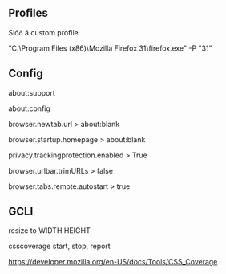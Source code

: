 ## Profiles

Slóð á custom profile

"C:\Program Files (x86)\Mozilla Firefox 31\firefox.exe" -P "31"

## Config

about:support

about:config

browser.newtab.url > about:blank

browser.startup.homepage > about:blank

privacy.trackingprotection.enabled > True

browser.urlbar.trimURLs > false

browser.tabs.remote.autostart > true

## GCLI

resize to WIDTH HEIGHT

csscoverage start, stop, report

https://developer.mozilla.org/en-US/docs/Tools/CSS_Coverage
